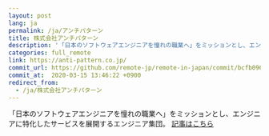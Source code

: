 ```yaml
---
layout: post
lang: ja
permalink: /ja/アンチパターン
title: 株式会社アンチパターン
description: '「日本のソフトウェアエンジニアを憧れの職業へ」をミッションとし、エンジニアに特化したサービスを展開するエンジニア集団。 記事はこちら'
categories: full_remote
link: https://anti-pattern.co.jp/
commit_url: https://github.com/remote-jp/remote-in-japan/commit/bcfb0960b832a08b6ddc516153480cb257adbbcd
commit_at:  2020-03-15 13:46:22 +0900
redirect_from:
  - /ja/株式会社アンチパターン
---
```


<p>「日本のソフトウェアエンジニアを憧れの職業へ」をミッションとし、エンジニアに特化したサービスを展開するエンジニア集団。 <a href="https://prtimes.jp/main/html/rd/p/000000002.000054643.html">記事はこちら</a></p>
